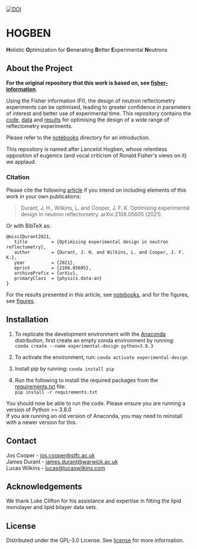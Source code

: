 [![DOI](https://zenodo.org/badge/366323997.svg)](https://zenodo.org/badge/latestdoi/366323997)

# HOGBEN
**H**olistic **O**ptimization for **G**enerating **B**etter **E**xperimental **N**eutrons

## About the Project
**For the original repository that this work is based on, see [fisher-information](https://github.com/James-Durant/fisher-information)**.

Using the Fisher information (FI), the design of neutron reflectometry experiments can be optimised, leading to greater confidence in parameters of interest and better use of experimental time. This repository contains the [code](/experimental-design), [data](/experimental-design/data) and [results](/experimental-design/results) for optimising the design of a wide range of reflectometry experiments.

Please refer to the [notebooks](/notebooks) directory for an introduction.


This repository is named after Lancelot Hogben, whose relentless opposition of eugenics (and vocal criticism of Ronald Fisher's views on it) we applaud.

### Citation
Please cite the following [article](https://arxiv.org/abs/2108.05605) if you intend on including elements of this work in your own publications:
> Durant, J. H., Wilkins, L. and Cooper, J. F. K. Optimising experimental design in neutron reflectometry. arXiv:2108.05605 (2021).

Or with BibTeX as:
```
@misc{Durant2021,
   title         = {Optimising experimental design in neutron reflectometry}, 
   author        = {Durant, J. H. and Wilkins, L. and Cooper, J. F. K.},
   year          = {2021},
   eprint        = {2108.05605},
   archivePrefix = {arXiv},
   primaryClass  = {physics.data-an}
}
```

For the results presented in this article, see [notebooks](/notebooks), and for the figures, see [figures](/figures).

## Installation
1. To replicate the development environment with the [Anaconda](https://www.anaconda.com/products/individual) distribution, first create an empty conda environment by running: <br /> ```conda create --name experimental-design python=3.8.3```

2. To activate the environment, run: ```conda activate experimental-design```

3. Install pip by running: ```conda install pip```

4. Run the following to install the required packages from the [requirements.txt](/requirements.txt) file: <br />
   ```pip install -r requirements.txt```

You should now be able to run the code. Please ensure you are running a version of Python >= 3.8.0 \
If you are running an old version of Anaconda, you may need to reinstall with a newer version for this.

## Contact
Jos Cooper - jos.cooper@stfc.ac.uk \
James Durant - james.durant@warwick.ac.uk \
Lucas Wilkins - lucas@lucaswilkins.com

## Acknowledgements
We thank Luke Clifton for his assistance and expertise in fitting the lipid monolayer and lipid bilayer data sets.

## License
Distributed under the GPL-3.0 License. See [license](/LICENSE) for more information.
